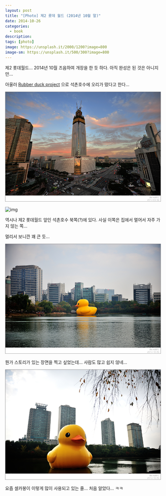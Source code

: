 ```yaml
---
layout: post
title: "[Photo] 제2 롯데 월드 (2014년 10월 말)"
date: 2014-10-26
categories:
  - book
description:
tags: [photo]
image: https://unsplash.it/2000/1200?image=800
image-sm: https://unsplash.it/500/300?image=800
---
```


제2 롯데월드… 2014년 10월 즈음하여 개장을 한 듯 하다.
아직 완성은 된 것은 아니지만…

아울러 [Rubber duck project](http://trustarts.culturaldistrict.org/exhibit/6165/the-rubber-duck-project) 으로 석촌호수에 오리가 떴다고 한다…


<!--more-->

![img](https://raw.githubusercontent.com/tkhwang/tkhwang-etc/master/img/2014/20140909-DSC_0608_.jpg)

![img](https://culturaldistrict-prod.s3.amazonaws.com/culturaldistrict/system/assets/7229/original/exhibit_main_6165.jpg)

역시나 제2 롯데월드 앞인 석촌호수 북쪽(?)에 있다.
사실 이쪽은 집에서 멀어서 자주 가지 않는 쪽…

멀리서 보니깐 꽤 큰 듯…

![img](https://raw.githubusercontent.com/tkhwang/tkhwang-etc/master/img/2014/20141026-DSC_0622_.jpg)

뭔가 스토리가 있는 장면을 찍고 싶었는데…
사람도 많고 쉽지 않네…

![img](https://raw.githubusercontent.com/tkhwang/tkhwang-etc/master/img/2014/20141026-DSC_0624_.jpg)

요즘 셀카봉이 이렇게 많이 사용되고 있는 줄…
처음 알았다… ㅋㅋ
